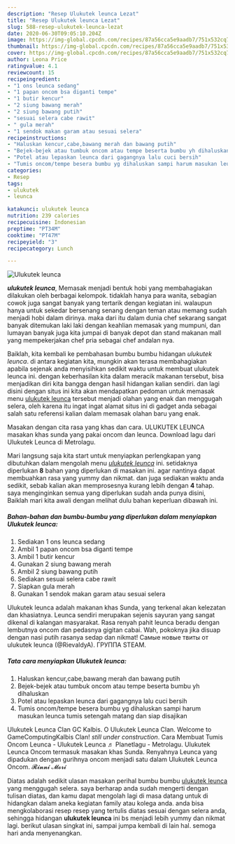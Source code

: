 ```yaml
---
description: "Resep Ulukutek leunca Lezat"
title: "Resep Ulukutek leunca Lezat"
slug: 588-resep-ulukutek-leunca-lezat
date: 2020-06-30T09:05:10.204Z
image: https://img-global.cpcdn.com/recipes/87a56cca5e9aadb7/751x532cq70/ulukutek-leunca-foto-resep-utama.jpg
thumbnail: https://img-global.cpcdn.com/recipes/87a56cca5e9aadb7/751x532cq70/ulukutek-leunca-foto-resep-utama.jpg
cover: https://img-global.cpcdn.com/recipes/87a56cca5e9aadb7/751x532cq70/ulukutek-leunca-foto-resep-utama.jpg
author: Leona Price
ratingvalue: 4.1
reviewcount: 15
recipeingredient:
- "1 ons leunca sedang"
- "1 papan oncom bsa diganti tempe"
- "1 butir kencur"
- "2 siung bawang merah"
- "2 siung bawang putih"
- "sesuai selera cabe rawit"
- " gula merah"
- "1 sendok makan garam atau sesuai selera"
recipeinstructions:
- "Haluskan kencur,cabe,bawang merah dan bawang putih"
- "Bejek-bejek atau tumbuk oncom atau tempe beserta bumbu yh dihaluskan"
- "Potel atau lepaskan leunca dari gagangnya lalu cuci bersih"
- "Tumis oncom/tempe besera bumbu yg dihaluskan sampi harum masukan leunca tumis setengah matang dan siap disajikan"
categories:
- Resep
tags:
- ulukutek
- leunca

katakunci: ulukutek leunca 
nutrition: 239 calories
recipecuisine: Indonesian
preptime: "PT34M"
cooktime: "PT47M"
recipeyield: "3"
recipecategory: Lunch

---
```



![Ulukutek leunca](https://img-global.cpcdn.com/recipes/87a56cca5e9aadb7/751x532cq70/ulukutek-leunca-foto-resep-utama.jpg)

<b><i>ulukutek leunca</i></b>, Memasak menjadi bentuk hobi yang membahagiakan dilakukan oleh berbagai kelompok. tidaklah hanya para wanita, sebagian cowok juga sangat banyak yang tertarik dengan kegiatan ini. walaupun hanya untuk sekedar bersenang senang dengan teman atau memang sudah menjadi hobi dalam dirinya. maka dari itu dalam dunia chef sekarang sangat banyak ditemukan laki laki dengan keahlian memasak yang mumpuni, dan lumayan banyak juga kita jumpai di banyak depot dan stand makanan mall yang mempekerjakan chef pria sebagai chef andalan nya.

Baiklah, kita kembali ke pembahasan bumbu bumbu hidangan <i>ulukutek leunca</i>. di antara kegiatan kita, mungkin akan terasa membahagiakan apabila sejenak anda menyisihkan sedikit waktu untuk membuat ulukutek leunca ini. dengan keberhasilan kita dalam meracik makanan tersebut, bisa menjadikan diri kita bangga dengan hasil hidangan kalian sendiri. dan lagi disini dengan situs ini kita akan mendapatkan pedoman untuk memasak menu <u>ulukutek leunca</u> tersebut menjadi olahan yang enak dan menggugah selera, oleh karena itu ingat ingat alamat situs ini di gadget anda sebagai salah satu referensi kalian dalam memasak olahan baru yang enak.

Masakan dengan cita rasa yang khas dan cara. ULUKUTEK LEUNCA masakan khas sunda yang pakai oncom dan leunca. Download lagu dari Ulukutek Leunca di Metrolagu.


Mari langsung saja kita start untuk menyiapkan perlengkapan yang dibutuhkan dalam mengolah menu <u><i>ulukutek leunca</i></u> ini. setidaknya diperlukan <b>8</b> bahan yang diperlukan di masakan ini. agar nantinya dapat membuahkan rasa yang yummy dan nikmat. dan juga sediakan waktu anda sedikit, sebab kalian akan memprosesnya kurang lebih dengan <b>4</b> tahap. saya menginginkan semua yang diperlukan sudah anda punya disini, Baiklah mari kita awali dengan melihat dulu bahan keperluan dibawah ini.

<!--inarticleads1-->

##### Bahan-bahan dan bumbu-bumbu yang diperlukan dalam menyiapkan Ulukutek leunca:

1. Sediakan 1 ons leunca sedang
1. Ambil 1 papan oncom bsa diganti tempe
1. Ambil 1 butir kencur
1. Gunakan 2 siung bawang merah
1. Ambil 2 siung bawang putih
1. Sediakan sesuai selera cabe rawit
1. Siapkan  gula merah
1. Gunakan 1 sendok makan garam atau sesuai selera


Ulukutek leunca adalah makanan khas Sunda, yang terkenal akan kelezatan dan khasiatnya. Leunca sendiri merupakan sejenis sayuran yang sangat dikenal di kalangan masyarakat. Rasa renyah pahit leunca beradu dengan lembutnya oncom dan pedasnya gigitan cabai. Wah, pokoknya jika disuap dengan nasi putih rasanya sedap dan nikmat! Самые новые твиты от ulukutek leunca (@RievaldyA). ГРУППА STEAM. 

<!--inarticleads2-->

##### Tata cara menyiapkan Ulukutek leunca:

1. Haluskan kencur,cabe,bawang merah dan bawang putih
1. Bejek-bejek atau tumbuk oncom atau tempe beserta bumbu yh dihaluskan
1. Potel atau lepaskan leunca dari gagangnya lalu cuci bersih
1. Tumis oncom/tempe besera bumbu yg dihaluskan sampi harum masukan leunca tumis setengah matang dan siap disajikan


Ulukutek Leunca Clan GC Kalbis. О Ulukutek Leunca Clan. Welcome to GameComputingKalbis Clan! *still under construction*. Cara Membuat Tumis Oncom Leunca - Ulukutek Leunca ♬ Planetlagu - Metrolagu. Ulukutek Leunca Oncom termasuk masakan khas Sunda. Renyahnya Leunca yang dipadukan dengan gurihnya oncom menjadi satu dalam Ulukutek Leunca Oncom. 𝓡𝓲𝓷𝓷𝓲 𝓜𝓸𝓻𝓲 

Diatas adalah sedikit ulasan masakan perihal bumbu bumbu <u>ulukutek leunca</u> yang menggugah selera. saya berharap anda sudah mengerti dengan tulisan diatas, dan kamu dapat mengolah lagi di masa datang untuk di hidangkan dalam aneka kegiatan family atau kolega anda. anda bisa mengkolaborasi resep resep yang tertulis diatas sesuai dengan selera anda, sehingga hidangan <b>ulukutek leunca</b> ini bs menjadi lebih yummy dan nikmat lagi. berikut ulasan singkat ini, sampai jumpa kembali di lain hal. semoga hari anda menyenangkan.
